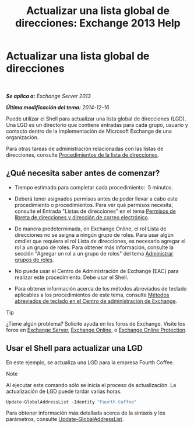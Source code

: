 ﻿---
title: 'Actualizar una lista global de direcciones: Exchange 2013 Help'
TOCTitle: Actualizar una lista global de direcciones
ms:assetid: 236e8530-62dd-4c43-8a5d-8465623252e6
ms:mtpsurl: https://technet.microsoft.com/es-es/library/Bb266966(v=EXCHG.150)
ms:contentKeyID: 49895518
ms.date: 05/22/2018
mtps_version: v=EXCHG.150
ms.translationtype: MT
---

# Actualizar una lista global de direcciones

 

_**Se aplica a:** Exchange Server 2013_

_**Última modificación del tema:** 2014-12-16_

Puede utilizar el Shell para actualizar una lista global de direcciones (LGD). Una LGD es un directorio que contiene entradas para cada grupo, usuario y contacto dentro de la implementación de Microsoft Exchange de una organización.

Para otras tareas de administración relacionadas con las listas de direcciones, consulte [Procedimientos de la lista de direcciones](address-list-procedures-exchange-2013-help.md).

## ¿Qué necesita saber antes de comenzar?

  - Tiempo estimado para completar cada procedimiento:  5 minutos.

  - Deberá tener asignados permisos antes de poder llevar a cabo este procedimiento o procedimientos. Para ver qué permisos necesita, consulte el Entrada "Listas de direcciones" en el tema [Permisos de libreta de direcciones y dirección de correo electrónico](email-address-and-address-book-permissions-exchange-2013-help.md).

  - De manera predeterminada, en Exchange Online, el rol Lista de direcciones no se asigna a ningún grupo de roles. Para usar algún cmdlet que requiera el rol Lista de direcciones, es necesario agregar el rol a un grupo de roles. Para obtener más información, consulte la sección "Agregar un rol a un grupo de roles" del tema [Administrar grupos de roles](manage-role-groups-exchange-2013-help.md).

  - No puede usar el Centro de Administración de Exchange (EAC) para realizar este procedimiento. Debe usar el Shell.

  - Para obtener información acerca de los métodos abreviados de teclado aplicables a los procedimientos de este tema, consulte [Métodos abreviados de teclado en el Centro de administración de Exchange](keyboard-shortcuts-in-the-exchange-admin-center-exchange-online-protection-help.md).


> [!TIP]
> ¿Tiene algún problema? Solicite ayuda en los foros de Exchange. Visite los foros en <A href="https://go.microsoft.com/fwlink/p/?linkid=60612">Exchange Server</A>, <A href="https://go.microsoft.com/fwlink/p/?linkid=267542">Exchange Online</A>, o <A href="https://go.microsoft.com/fwlink/p/?linkid=285351">Exchange Online Protection</A>.



## Usar el Shell para actualizar una LGD

En este ejemplo, se actualiza una LGD para la empresa Fourth Coffee.


> [!NOTE]
> Al ejecutar este comando sólo se inicia el proceso de actualización. La actualización de LGD puede tardar varias horas.



```powershell
Update-GlobalAddressList -Identity "Fourth Coffee"
```

Para obtener información más detallada acerca de la sintaxis y los parámetros, consulte [Update-GlobalAddressList](https://technet.microsoft.com/es-es/library/aa998806\(v=exchg.150\)).

